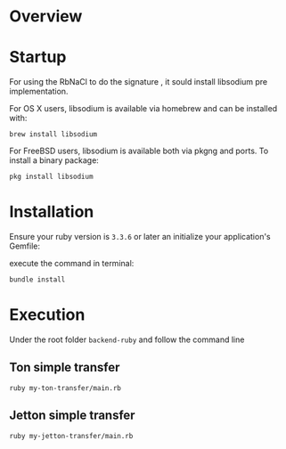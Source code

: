 # Overview

# Startup
For using the RbNaCl to do the signature , it sould install libsodium pre implementation.

For OS X users, libsodium is available via homebrew and can be installed with:

```
brew install libsodium
```
For FreeBSD users, libsodium is available both via pkgng and ports. To install a binary package:

```
pkg install libsodium
```

# Installation
Ensure your ruby version is `3.3.6` or later an initialize your application's Gemfile:

execute the command in terminal:

```
bundle install
```

# Execution
Under the root folder `backend-ruby` and follow the command line

## Ton simple transfer
```
ruby my-ton-transfer/main.rb
```

## Jetton simple transfer
```
ruby my-jetton-transfer/main.rb
```